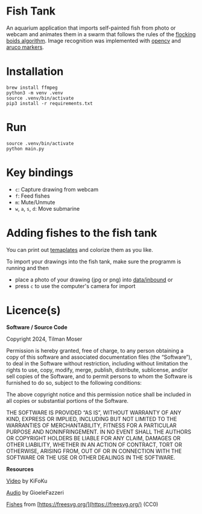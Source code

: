 # Fish Tank

An aquarium application that imports self-painted fish from photo or webcam and animates them in a swarm that follows the rules of the [flocking boids algorithm](https://en.wikipedia.org/wiki/Boids). Image recognition was implemented with [opencv](https://opencv.org) and [aruco markers](https://en.wikipedia.org/wiki/ARTag).


# Installation

```
brew install ffmpeg
python3 -m venv .venv
source .venv/bin/activate
pip3 install -r requirements.txt
```

# Run

```
source .venv/bin/activate
python main.py
```

# Key bindings

- `c`: Capture drawing from webcam
- `f`: Feed fishes
- `m`: Mute/Unmute
- `w`, `a`, `s`, `d`: Move submarine

# Adding fishes to the fish tank

You can print out [temaplates](data/images/fishes/print/) and colorize them as you like. 

To import your drawings into the fish tank, make sure the programm is running and then
- place a photo of your drawing (jpg or png) into [data/inbound](data/inbound/) or
- press `c` to use the computer's camera for import



# Licence(s)

**Software / Source Code**

Copyright 2024, Tilman Moser

Permission is hereby granted, free of charge, to any person obtaining a copy of this software and associated documentation files (the “Software”), to deal in the Software without restriction, including without limitation the rights to use, copy, modify, merge, publish, distribute, sublicense, and/or sell copies of the Software, and to permit persons to whom the Software is furnished to do so, subject to the following conditions:

The above copyright notice and this permission notice shall be included in all copies or substantial portions of the Software.

THE SOFTWARE IS PROVIDED “AS IS”, WITHOUT WARRANTY OF ANY KIND, EXPRESS OR IMPLIED, INCLUDING BUT NOT LIMITED TO THE WARRANTIES OF MERCHANTABILITY, FITNESS FOR A PARTICULAR PURPOSE AND NONINFRINGEMENT. IN NO EVENT SHALL THE AUTHORS OR COPYRIGHT HOLDERS BE LIABLE FOR ANY CLAIM, DAMAGES OR OTHER LIABILITY, WHETHER IN AN ACTION OF CONTRACT, TORT OR OTHERWISE, ARISING FROM, OUT OF OR IN CONNECTION WITH THE SOFTWARE OR THE USE OR OTHER DEALINGS IN THE SOFTWARE.

**Resources**

[Video](https://pixabay.com/de/videos/ozean-meer-unterwasser-aquarium-105322/) by KiFoKu

[Audio](https://pixabay.com/de/sound-effects/aquarium-ambience-sounds-10-min-193236/) by GioeleFazzeri

[Fishes](data/images/fishes) from [https://freesvg.org/](https://freesvg.org/) (CC0)
